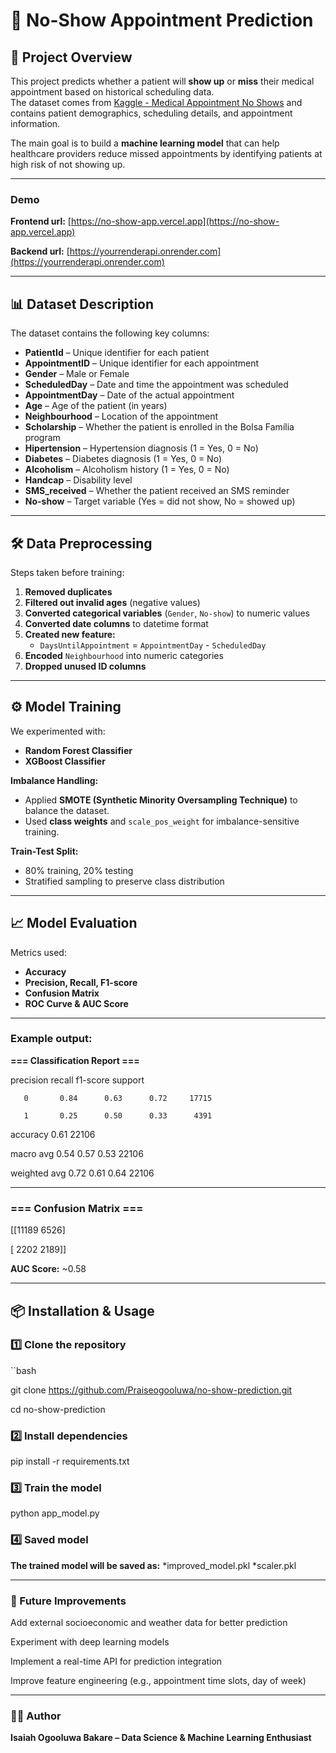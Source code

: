 # 📅 No-Show Appointment Prediction  

## 📌 Project Overview  
This project predicts whether a patient will **show up** or **miss** their medical appointment based on historical scheduling data.  
The dataset comes from [Kaggle - Medical Appointment No Shows](https://www.kaggle.com/joniarroba/noshowappointments) and contains patient demographics, scheduling details, and appointment information.  

The main goal is to build a **machine learning model** that can help healthcare providers reduce missed appointments by identifying patients at high risk of not showing up.  

---
### Demo
**Frontend url:** [https://no-show-app.vercel.app](https://no-show-app.vercel.app)

**Backend url:** [https://yourrenderapi.onrender.com](https://yourrenderapi.onrender.com)

---

## 📊 Dataset Description  
The dataset contains the following key columns:  

- **PatientId** – Unique identifier for each patient  
- **AppointmentID** – Unique identifier for each appointment  
- **Gender** – Male or Female  
- **ScheduledDay** – Date and time the appointment was scheduled  
- **AppointmentDay** – Date of the actual appointment  
- **Age** – Age of the patient (in years)  
- **Neighbourhood** – Location of the appointment  
- **Scholarship** – Whether the patient is enrolled in the Bolsa Família program  
- **Hipertension** – Hypertension diagnosis (1 = Yes, 0 = No)  
- **Diabetes** – Diabetes diagnosis (1 = Yes, 0 = No)  
- **Alcoholism** – Alcoholism history (1 = Yes, 0 = No)  
- **Handcap** – Disability level  
- **SMS_received** – Whether the patient received an SMS reminder  
- **No-show** – Target variable (Yes = did not show, No = showed up)  

---

## 🛠 Data Preprocessing  
Steps taken before training:  
1. **Removed duplicates**  
2. **Filtered out invalid ages** (negative values)  
3. **Converted categorical variables** (`Gender`, `No-show`) to numeric values  
4. **Converted date columns** to datetime format  
5. **Created new feature:**  
   - `DaysUntilAppointment` = `AppointmentDay` - `ScheduledDay`  
6. **Encoded** `Neighbourhood` into numeric categories  
7. **Dropped unused ID columns**  

---

## ⚙️ Model Training  
We experimented with:  
- **Random Forest Classifier**  
- **XGBoost Classifier**  

**Imbalance Handling:**  
- Applied **SMOTE (Synthetic Minority Oversampling Technique)** to balance the dataset.  
- Used **class weights** and `scale_pos_weight` for imbalance-sensitive training.  

**Train-Test Split:**  
- 80% training, 20% testing  
- Stratified sampling to preserve class distribution  

---

## 📈 Model Evaluation  
Metrics used:  
- **Accuracy**  
- **Precision, Recall, F1-score**  
- **Confusion Matrix**  
- **ROC Curve & AUC Score**  

---

### Example output:  

**=== Classification Report ===**

precision recall f1-score support


       0       0.84      0.63      0.72     17715
    
       1       0.25      0.50      0.33      4391


accuracy                           0.61     22106

macro avg 0.54 0.57 0.53 22106

weighted avg 0.72 0.61 0.64 22106

---

### === Confusion Matrix ===

[[11189 6526]

[ 2202 2189]]

**AUC Score:** ~0.58  

---

## 📦 Installation & Usage  

### 1️⃣ Clone the repository  

``bash

git clone https://github.com/Praiseogooluwa/no-show-prediction.git

cd no-show-prediction

### 2️⃣ Install dependencies

pip install -r requirements.txt

### 3️⃣ Train the model

python app_model.py

### 4️⃣ Saved model

**The trained model will be saved as:**
*improved_model.pkl
*scaler.pkl

---
### 📌 Future Improvements

Add external socioeconomic and weather data for better prediction

Experiment with deep learning models

Implement a real-time API for prediction integration

Improve feature engineering (e.g., appointment time slots, day of week)

---

### 👨‍💻 Author
**Isaiah Ogooluwa Bakare – Data Science & Machine Learning Enthusiast**
